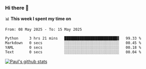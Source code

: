 ### Hi there 👋

📊 **This week I spent my time on**
<!--START_SECTION:waka-->

```txt
From: 08 May 2025 - To: 15 May 2025

Python     3 hrs 21 mins   ████████████████████████▓   99.33 %
Markdown   0 secs          ░░░░░░░░░░░░░░░░░░░░░░░░░   00.45 %
YAML       0 secs          ░░░░░░░░░░░░░░░░░░░░░░░░░   00.18 %
Text       0 secs          ░░░░░░░░░░░░░░░░░░░░░░░░░   00.04 %
```

<!--END_SECTION:waka-->


[![Paul's github stats](https://github-readme-stats.vercel.app/api?username=mickeyouyou&theme=dracula&show_icons=true)](https://github.com/anuraghazra/github-readme-stats)
